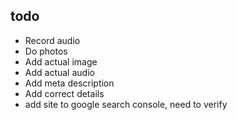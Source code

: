## todo
- Record audio
- Do photos
- Add actual image
- Add actual audio
- Add meta description
- Add correct details
- add site to google search console, need to verify